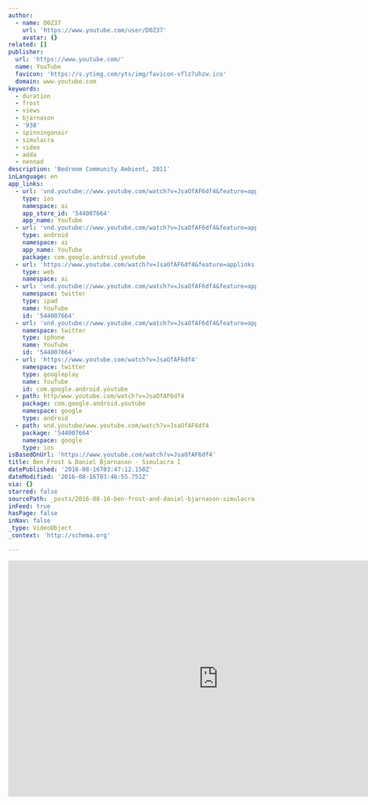 ```yaml
---
author:
  - name: D0Z37
    url: 'https://www.youtube.com/user/D0Z37'
    avatar: {}
related: []
publisher:
  url: 'https://www.youtube.com/'
  name: YouTube
  favicon: 'https://s.ytimg.com/yts/img/favicon-vflz7uhzw.ico'
  domain: www.youtube.com
keywords:
  - duration
  - frost
  - views
  - bjarnason
  - '938'
  - spinningonair
  - simulacra
  - video
  - adda
  - nennad
description: 'Bedroom Community Ambient, 2011'
inLanguage: en
app_links:
  - url: 'vnd.youtube://www.youtube.com/watch?v=JsaOfAF6df4&feature=applinks'
    type: ios
    namespace: ai
    app_store_id: '544007664'
    app_name: YouTube
  - url: 'vnd.youtube://www.youtube.com/watch?v=JsaOfAF6df4&feature=applinks'
    type: android
    namespace: ai
    app_name: YouTube
    package: com.google.android.youtube
  - url: 'https://www.youtube.com/watch?v=JsaOfAF6df4&feature=applinks'
    type: web
    namespace: ai
  - url: 'vnd.youtube://www.youtube.com/watch?v=JsaOfAF6df4&feature=applinks'
    namespace: twitter
    type: ipad
    name: YouTube
    id: '544007664'
  - url: 'vnd.youtube://www.youtube.com/watch?v=JsaOfAF6df4&feature=applinks'
    namespace: twitter
    type: iphone
    name: YouTube
    id: '544007664'
  - url: 'https://www.youtube.com/watch?v=JsaOfAF6df4'
    namespace: twitter
    type: googleplay
    name: YouTube
    id: com.google.android.youtube
  - path: http/www.youtube.com/watch?v=JsaOfAF6df4
    package: com.google.android.youtube
    namespace: google
    type: android
  - path: vnd.youtube/www.youtube.com/watch?v=JsaOfAF6df4
    package: '544007664'
    namespace: google
    type: ios
isBasedOnUrl: 'https://www.youtube.com/watch?v=JsaOfAF6df4'
title: Ben Frost & Daniel Bjarnason - Simulacra I
datePublished: '2016-08-16T03:47:12.158Z'
dateModified: '2016-08-16T03:46:55.751Z'
via: {}
starred: false
sourcePath: _posts/2016-08-16-ben-frost-and-daniel-bjarnason-simulacra-i.md
inFeed: true
hasPage: false
inNav: false
_type: VideoObject
_context: 'http://schema.org'

---
```

<iframe src="https://cdn.embedly.com/widgets/media.html?src=https%3A%2F%2Fwww.youtube.com%2Fembed%2FJsaOfAF6df4%3Ffeature%3Doembed&amp;url=http%3A%2F%2Fwww.youtube.com%2Fwatch%3Fv%3DJsaOfAF6df4&amp;image=https%3A%2F%2Fi.ytimg.com%2Fvi%2FJsaOfAF6df4%2Fhqdefault.jpg&amp;key=b7d04c9b404c499eba89ee7072e1c4f7&amp;type=text%2Fhtml&amp;schema=youtube" width="854" height="480" scrolling="no" frameborder="0" allowfullscreen="" style=""></iframe>